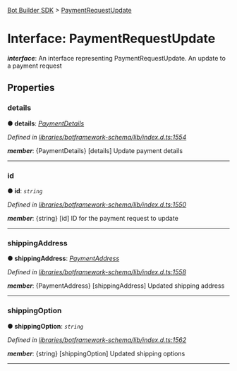 [Bot Builder SDK](../README.md) > [PaymentRequestUpdate](../interfaces/botbuilder.paymentrequestupdate.md)



# Interface: PaymentRequestUpdate

*__interface__*: An interface representing PaymentRequestUpdate. An update to a payment request



## Properties
<a id="details"></a>

###  details

**●  details**:  *[PaymentDetails](botbuilder.paymentdetails.md)* 

*Defined in [libraries/botframework-schema/lib/index.d.ts:1554](https://github.com/Microsoft/botbuilder-js/blob/09ad751/libraries/botframework-schema/lib/index.d.ts#L1554)*


*__member__*: {PaymentDetails} [details] Update payment details





___

<a id="id"></a>

###  id

**●  id**:  *`string`* 

*Defined in [libraries/botframework-schema/lib/index.d.ts:1550](https://github.com/Microsoft/botbuilder-js/blob/09ad751/libraries/botframework-schema/lib/index.d.ts#L1550)*


*__member__*: {string} [id] ID for the payment request to update





___

<a id="shippingaddress"></a>

###  shippingAddress

**●  shippingAddress**:  *[PaymentAddress](botbuilder.paymentaddress.md)* 

*Defined in [libraries/botframework-schema/lib/index.d.ts:1558](https://github.com/Microsoft/botbuilder-js/blob/09ad751/libraries/botframework-schema/lib/index.d.ts#L1558)*


*__member__*: {PaymentAddress} [shippingAddress] Updated shipping address





___

<a id="shippingoption"></a>

###  shippingOption

**●  shippingOption**:  *`string`* 

*Defined in [libraries/botframework-schema/lib/index.d.ts:1562](https://github.com/Microsoft/botbuilder-js/blob/09ad751/libraries/botframework-schema/lib/index.d.ts#L1562)*


*__member__*: {string} [shippingOption] Updated shipping options





___


